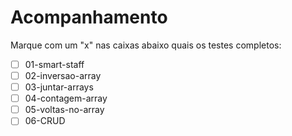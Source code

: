 # Acompanhamento

Marque com um "x" nas caixas abaixo quais os testes completos:

 - [ ] 01-smart-staff
 - [ ] 02-inversao-array
 - [ ] 03-juntar-arrays
 - [ ] 04-contagem-array
 - [ ] 05-voltas-no-array
 - [ ] 06-CRUD